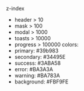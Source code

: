 z-index
  - header > 10
  - mask > 100
  - modal > 1000
  - toasts > 10000
  - progress > 100000
colors:
  - primary: #39b983
  - secondary: #34495E
  - success: #3ABA58
  - error: #BA3A3A
  - warning: #BA783A
  - background: #FBF9FE
